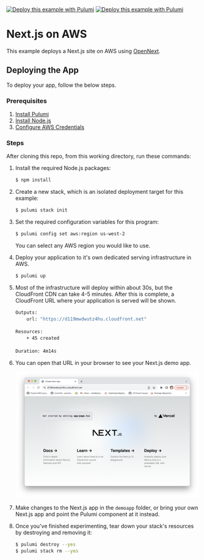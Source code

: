 [![Deploy this example with Pulumi](https://get.pulumi.com/new/button.svg)](https://app.pulumi.com/new?template=https://github.com/pulumi/examples/blob/master/aws-ts-nextjs/README.md#gh-light-mode-only)
[![Deploy this example with Pulumi](https://get.pulumi.com/new/button-light.svg)](https://app.pulumi.com/new?template=https://github.com/pulumi/examples/blob/master/aws-ts-nextjs/README.md#gh-dark-mode-only)

# Next.js on AWS

This example deploys a Next.js site on AWS using [OpenNext](https://open-next.js.org/).

## Deploying the App

To deploy your app, follow the below steps.

### Prerequisites

1. [Install Pulumi](https://www.pulumi.com/docs/get-started/install/)
2. [Install Node.js](https://nodejs.org/en/download/)
3. [Configure AWS Credentials](https://www.pulumi.com/registry/packages/aws/installation-configuration/)

### Steps

After cloning this repo, from this working directory, run these commands:

1. Install the required Node.js packages:

    ```bash
    $ npm install
    ```

2. Create a new stack, which is an isolated deployment target for this example:

    ```bash
    $ pulumi stack init
    ```

3. Set the required configuration variables for this program:

    ```bash
    $ pulumi config set aws:region us-west-2
    ```

   You can select any AWS region you would like to use.

4. Deploy your application to it's own dedicated serving infrastructure in AWS.

    ```bash
    $ pulumi up
    ```

5. Most of the infrastructure will deploy within about 30s, but the CloudFront CDN can take 4-5 minutes.  After this is complete, a CloudFront URL where your application is served will be shown.


    ```bash
    Outputs:
        url: "https://d119mwdwutz4hu.cloudfront.net"

    Resources:
        + 45 created

    Duration: 4m14s
    ```

6. You can open that URL in your browser to see your Next.js demo app.

    ![Screenshot of demo app](screenshot.png)

7. Make changes to the Next.js app in the `demoapp` folder, or bring your own Next.js app and point the Pulumi component at it instead.

8. Once you've finished experimenting, tear down your stack's resources by destroying and removing it:

    ```bash
    $ pulumi destroy --yes
    $ pulumi stack rm --yes
    ```
